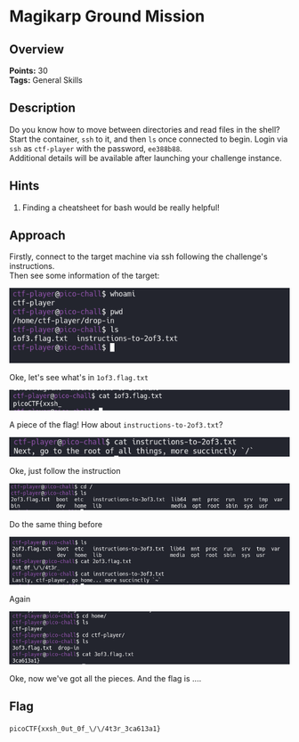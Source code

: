 # Magikarp Ground Mission

## Overview

**Points:** 30\
**Tags:** General Skills

## Description

Do you know how to move between directories and read files in the shell? Start the container, `ssh` to it, and then `ls` once connected to begin. Login via `ssh` as `ctf-player` with the password, `ee388b88`.\
Additional details will be available after launching your challenge instance.

## Hints

1. Finding a cheatsheet for bash would be really helpful!

## Approach

Firstly, connect to the target machine via ssh following the challenge's instructions.\
Then see some information of the target:

![alt text](image.png)

Oke, let's see what's in `1of3.flag.txt`

![alt text](image-1.png)

A piece of the flag!  How about `instructions-to-2of3.txt`?

![alt text](image-2.png)

Oke, just follow the instruction

![alt text](image-3.png)

Do the same thing before

![alt text](image-4.png)

Again

![alt text](image-5.png)

Oke, now we've got all the pieces. And the flag is ....

## Flag

`picoCTF{xxsh_0ut_0f_\/\/4t3r_3ca613a1}`
